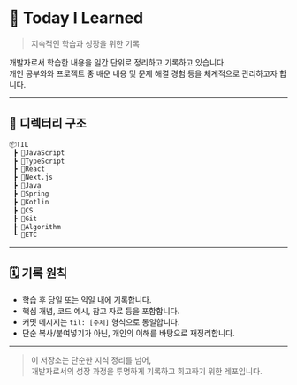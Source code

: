 # 📘 Today I Learned

> 지속적인 학습과 성장을 위한 기록

개발자로서 학습한 내용을 일간 단위로 정리하고 기록하고 있습니다.  
개인 공부와와 프로젝트 중 배운 내용 및 문제 해결 경험 등을 체계적으로 관리하고자 합니다.

---

## 📁 디렉터리 구조

```bash
📦TIL
 ┣ 📂JavaScript
 ┣ 📂TypeScript
 ┣ 📂React
 ┣ 📂Next.js
 ┣ 📂Java
 ┣ 📂Spring
 ┣ 📂Kotlin
 ┣ 📂CS
 ┣ 📂Git
 ┣ 📂Algorithm
 ┗ 📂ETC
```

---

## 🗓️ 기록 원칙

- 학습 후 당일 또는 익일 내에 기록합니다.
- 핵심 개념, 코드 예시, 참고 자료 등을 포함합니다.
- 커밋 메시지는 `til: [주제]` 형식으로 통일합니다.
- 단순 복사/붙여넣기가 아닌, 개인의 이해를 바탕으로 재정리합니다.


---


> 이 저장소는 단순한 지식 정리를 넘어,  
> 개발자로서의 성장 과정을 투명하게 기록하고 회고하기 위한 레포입니다.
